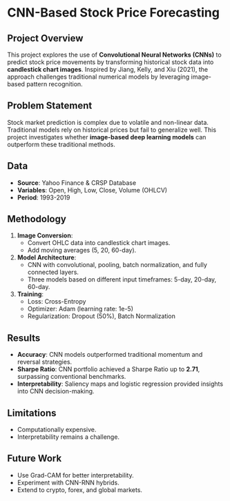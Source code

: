 # CNN-Based Stock Price Forecasting

## Project Overview
This project explores the use of **Convolutional Neural Networks (CNNs)** to predict stock price movements by transforming historical stock data into **candlestick chart images**. Inspired by Jiang, Kelly, and Xiu (2021), the approach challenges traditional numerical models by leveraging image-based pattern recognition.

## Problem Statement
Stock market prediction is complex due to volatile and non-linear data. Traditional models rely on historical prices but fail to generalize well. This project investigates whether **image-based deep learning models** can outperform these traditional methods.

## Data
- **Source**: Yahoo Finance & CRSP Database
- **Variables**: Open, High, Low, Close, Volume (OHLCV)
- **Period**: 1993-2019

## Methodology
1. **Image Conversion**:  
   - Convert OHLC data into candlestick chart images.
   - Add moving averages (5, 20, 60-day).
2. **Model Architecture**:  
   - CNN with convolutional, pooling, batch normalization, and fully connected layers.
   - Three models based on different input timeframes: 5-day, 20-day, 60-day.
3. **Training**:  
   - Loss: Cross-Entropy  
   - Optimizer: Adam (learning rate: 1e-5)  
   - Regularization: Dropout (50%), Batch Normalization

## Results
- **Accuracy**: CNN models outperformed traditional momentum and reversal strategies.
- **Sharpe Ratio**: CNN portfolio achieved a Sharpe Ratio up to **2.71**, surpassing conventional benchmarks.
- **Interpretability**: Saliency maps and logistic regression provided insights into CNN decision-making.

## Limitations
- Computationally expensive.
- Interpretability remains a challenge.

## Future Work
- Use Grad-CAM for better interpretability.
- Experiment with CNN-RNN hybrids.
- Extend to crypto, forex, and global markets.
